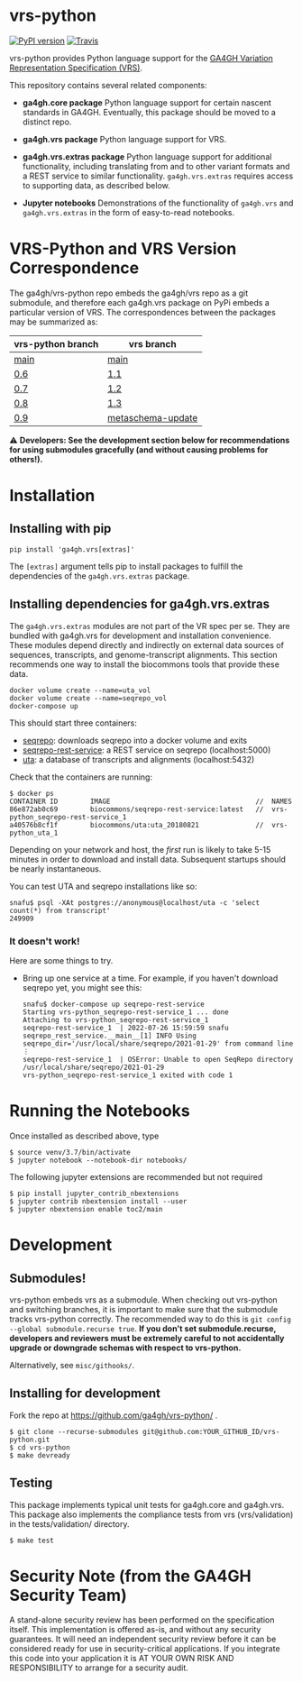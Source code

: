 # vrs-python

[![PyPI version](https://badge.fury.io/py/ga4gh.vrs.svg)](https://pypi.org/project/ga4gh.vrs)
[![Travis](https://travis-ci.org/ga4gh/vrs-python.svg?branch=master)](https://travis-ci.org/ga4gh/vrs-python)

vrs-python provides Python language support for the [GA4GH Variation
Representation Specification
(VRS)](https://github.com/ga4gh/vrs).

This repository contains several related components:

- **ga4gh.core package** Python language support for certain nascent standards
  in GA4GH. Eventually, this package should be moved to a distinct repo.

- **ga4gh.vrs package** Python language support for VRS.

- **ga4gh.vrs.extras package** Python language support for additional
  functionality, including translating from and to other variant formats and a
  REST service to similar functionality. `ga4gh.vrs.extras` requires access to
  supporting data, as described below.

- **Jupyter notebooks** Demonstrations of the functionality of `ga4gh.vrs` and
  `ga4gh.vrs.extras` in the form of easy-to-read notebooks.

# VRS-Python and VRS Version Correspondence

The ga4gh/vrs-python repo embeds the ga4gh/vrs repo as a git submodule, and
therefore each ga4gh.vrs package on PyPi embeds a particular version of VRS. The
correspondences between the packages may be summarized as:

| vrs-python branch | vrs branch |
| --- | --- |
| [main](https://github.com/ga4gh/vrs-python/tree/main) | [main](https://github.com/ga4gh/vrs/tree/main) |
| [0.6](https://github.com/ga4gh/vrs-python/tree/0.6) | [1.1](https://github.com/ga4gh/vrs/tree/1.1) |
| [0.7](https://github.com/ga4gh/vrs-python/tree/0.7) | [1.2](https://github.com/ga4gh/vrs/tree/1.2) |
| [0.8](https://github.com/ga4gh/vrs-python/tree/0.8) | [1.3](https://github.com/ga4gh/vrs/tree/1.3) |
| [0.9](https://github.com/ga4gh/vrs-python/tree/0.9) | [metaschema-update](https://github.com/ga4gh/vrs/tree/metaschema-update) |

⚠ **Developers: See the development section below for recommendations for using submodules
gracefully (and without causing problems for others!).**

# Installation

## Installing with pip

    pip install 'ga4gh.vrs[extras]'

The `[extras]` argument tells pip to install packages to fulfill the dependencies of the
`ga4gh.vrs.extras` package.

## Installing dependencies for ga4gh.vrs.extras

The `ga4gh.vrs.extras` modules are not part of the VR spec per se. They are
bundled with ga4gh.vrs for development and installation convenience. These
modules depend directly and indirectly on external data sources of sequences,
transcripts, and genome-transcript alignments. This section recommends one way
to install the biocommons tools that provide these data.

    docker volume create --name=uta_vol
    docker volume create --name=seqrepo_vol
    docker-compose up

This should start three containers:

- [seqrepo](https://github.com/biocommons/seqrepo): downloads seqrepo into a
  docker volume and exits
- [seqrepo-rest-service](https://github.com/biocommons/seqrepo-rest-service): a
  REST service on seqrepo (localhost:5000)
- [uta](https://github.com/biocommons/uta): a database of transcripts and
  alignments (localhost:5432)

Check that the containers are running:

    $ docker ps
    CONTAINER ID        IMAGE                                    //  NAMES
    86e872ab0c69        biocommons/seqrepo-rest-service:latest   //  vrs-python_seqrepo-rest-service_1
    a40576b8cf1f        biocommons/uta:uta_20180821              //  vrs-python_uta_1

Depending on your network and host, the _first_ run is likely to take 5-15
minutes in order to download and install data. Subsequent startups should be
nearly instantaneous.

You can test UTA and seqrepo installations like so:

    snafu$ psql -XAt postgres://anonymous@localhost/uta -c 'select count(*) from transcript'
    249909

### It doesn't work!

Here are some things to try.

- Bring up one service at a time. For example, if you haven't download seqrepo
  yet, you might see this:

      snafu$ docker-compose up seqrepo-rest-service
      Starting vrs-python_seqrepo-rest-service_1 ... done
      Attaching to vrs-python_seqrepo-rest-service_1
      seqrepo-rest-service_1  | 2022-07-26 15:59:59 snafu seqrepo_rest_service.__main__[1] INFO Using seqrepo_dir='/usr/local/share/seqrepo/2021-01-29' from command line
      ⋮
      seqrepo-rest-service_1  | OSError: Unable to open SeqRepo directory /usr/local/share/seqrepo/2021-01-29
      vrs-python_seqrepo-rest-service_1 exited with code 1

# Running the Notebooks

Once installed as described above, type

    $ source venv/3.7/bin/activate
    $ jupyter notebook --notebook-dir notebooks/

The following jupyter extensions are recommended but not required

    $ pip install jupyter_contrib_nbextensions
    $ jupyter contrib nbextension install --user
    $ jupyter nbextension enable toc2/main

# Development

## Submodules!

vrs-python embeds vrs as a submodule. When checking out vrs-python and switching
branches, it is important to make sure that the submodule tracks vrs-python
correctly. The recommended way to do this is `git config --global submodule.recurse true`. **If you don't set submodule.recurse, developers and
reviewers must be extremely careful to not accidentally upgrade or downgrade
schemas with respect to vrs-python.**

Alternatively, see `misc/githooks/`.

## Installing for development

Fork the repo at https://github.com/ga4gh/vrs-python/ .

    $ git clone --recurse-submodules git@github.com:YOUR_GITHUB_ID/vrs-python.git
    $ cd vrs-python
    $ make devready

## Testing

This package implements typical unit tests for ga4gh.core and ga4gh.vrs. This
package also implements the compliance tests from vrs (vrs/validation) in the
tests/validation/ directory.

    $ make test

# Security Note (from the GA4GH Security Team)

A stand-alone security review has been performed on the specification itself.
This implementation is offered as-is, and without any security guarantees. It
will need an independent security review before it can be considered ready for
use in security-critical applications. If you integrate this code into your
application it is AT YOUR OWN RISK AND RESPONSIBILITY to arrange for a security
audit.
